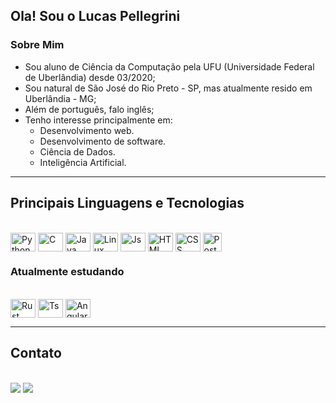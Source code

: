 <link rel="stylesheet" href="https://cdn.jsdelivr.net/gh/devicons/devicon@v2.15.1/devicon.min.css">

## Ola! Sou o Lucas Pellegrini

### Sobre Mim
- Sou aluno de Ciência da Computação pela UFU (Universidade Federal de Uberlândia) desde 03/2020;
- Sou natural de São José do Rio Preto - SP, mas atualmente resido em Uberlândia - MG;
- Além de português, falo inglês;
- Tenho interesse principalmente em:
  - Desenvolvimento web.
  - Desenvolvimento de software.
  - Ciência de Dados.
  - Inteligência Artificial.

---

## Principais Linguagens e Tecnologias
<div style="display: inline_block"><br>
  <img align="center" alt="Python" height="30" width="40" src="https://cdn.jsdelivr.net/gh/devicons/devicon/icons/python/python-original.svg" />
  <img align="center" alt="C" height="30" width="40"src="https://cdn.jsdelivr.net/gh/devicons/devicon/icons/c/c-original.svg" />
  <img align="center" alt="Java" height="30" width="40"src="https://cdn.jsdelivr.net/gh/devicons/devicon/icons/java/java-original.svg" />
  <img align="center" alt="Linux" height="30" width="40"src="https://cdn.jsdelivr.net/gh/devicons/devicon/icons/linux/linux-original.svg" />
  <img align="center" alt="Js" height="30" width="40"src="https://cdn.jsdelivr.net/gh/devicons/devicon/icons/javascript/javascript-original.svg" />
  <img align="center" alt="HTML" height="30" width="40"src="https://cdn.jsdelivr.net/gh/devicons/devicon/icons/html5/html5-original.svg" />
  <img align="center" alt="CSS" height="30" width="40"src="https://cdn.jsdelivr.net/gh/devicons/devicon/icons/css3/css3-original.svg" />
  <img align="center" alt="Postgre" height="30" src="https://cdn.jsdelivr.net/gh/devicons/devicon/icons/postgresql/postgresql-original.svg" />
</div>

### Atualmente estudando
<div style="display: inline_block"><br>
  <img align="center" alt="Rust" height="30" width="40" src="https://cdn.jsdelivr.net/gh/devicons/devicon/icons/rust/rust-plain.svg" />
  <img align="center" alt="Ts" height="30" width="40"src="https://cdn.jsdelivr.net/gh/devicons/devicon/icons/typescript/typescript-original.svg" />
  <img align="center" alt="Angular" height="30" width="40"src="https://cdn.jsdelivr.net/gh/devicons/devicon/icons/angularjs/angularjs-original.svg" />
</div>

---

## Contato
<div style="display: inline_block"><br>
  <a href="https://www.linkedin.com/in/lucas-pellegrini-33327729b/" target="_blank"><img src="https://img.shields.io/badge/-LinkedIn-%230077B5?style=for-the-badge&logo=linkedin&logoColor=white" target="_blank"></a>
  <a href="mailto:pellegrini.lucasg@gmail.com"><img src="https://img.shields.io/badge/-Gmail-%23333?style=for-the-badge&logo=gmail&logoColor=white" target="_blank"></a>
</div>
